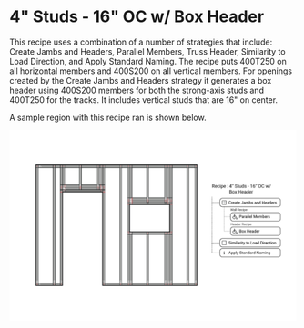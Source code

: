 # 4" Studs - 16" OC w/ Box Header

This recipe uses a combination of a number of strategies that include: Create Jambs and Headers, Parallel Members, Truss Header, Similarity to Load Direction, and Apply Standard Naming.  The recipe puts 400T250 on all horizontal members and 400S200 on all vertical members.  For openings created by the Create Jambs and Headers strategy it generates a box header using 400S200 members for both the strong-axis studs and 400T250 for the tracks. It includes vertical studs that are 16" on center.

A sample region with this recipe ran is shown below.

![4" Studs - 16" OC](/assets/objects/regions/recipes/built-in/4_16oc_Box.png)